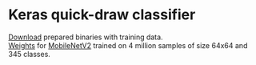 # Keras quick-draw classifier
[Download](https://drive.google.com/file/d/1SZtZ-TiPTfhQD041mb8c8DlTMQeAbJzo/view?usp=sharing
) prepared binaries with training data.  
[Weights](https://drive.google.com/open?id=1aSL3a9cbPKQZLIebAJVpo_t4OUjngVv1) for [MobileNetV2](https://arxiv.org/pdf/1801.04381.pdf) trained on 4 million samples of size 64x64 and 345 classes.

